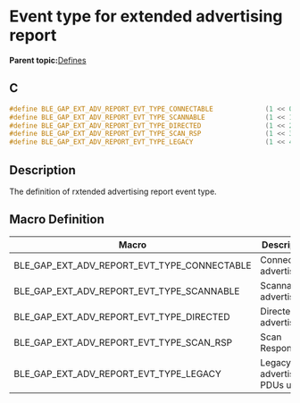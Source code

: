# Event type for extended advertising report

**Parent topic:**[Defines](GUID-9781CD29-3C4B-41EE-8F98-355D2AA99482.md)

## C

```c
#define BLE_GAP_EXT_ADV_REPORT_EVT_TYPE_CONNECTABLE             (1 << 0)
#define BLE_GAP_EXT_ADV_REPORT_EVT_TYPE_SCANNABLE               (1 << 1)
#define BLE_GAP_EXT_ADV_REPORT_EVT_TYPE_DIRECTED                (1 << 2)
#define BLE_GAP_EXT_ADV_REPORT_EVT_TYPE_SCAN_RSP                (1 << 3)
#define BLE_GAP_EXT_ADV_REPORT_EVT_TYPE_LEGACY                  (1 << 4)
```

## Description

The definition of rxtended advertising report event type.

## Macro Definition

|Macro|Description|
|-----|-----------|
|BLE\_GAP\_EXT\_ADV\_REPORT\_EVT\_TYPE\_CONNECTABLE|Connectable advertising.|
|BLE\_GAP\_EXT\_ADV\_REPORT\_EVT\_TYPE\_SCANNABLE|Scannable advertising.|
|BLE\_GAP\_EXT\_ADV\_REPORT\_EVT\_TYPE\_DIRECTED|Directed advertising.|
|BLE\_GAP\_EXT\_ADV\_REPORT\_EVT\_TYPE\_SCAN\_RSP|Scan Response.|
|BLE\_GAP\_EXT\_ADV\_REPORT\_EVT\_TYPE\_LEGACY|Legacy advertising PDUs used.|

